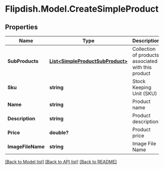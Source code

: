 # Flipdish.Model.CreateSimpleProduct
## Properties

Name | Type | Description | Notes
------------ | ------------- | ------------- | -------------
**SubProducts** | [**List&lt;SimpleProductSubProduct&gt;**](SimpleProductSubProduct.md) | Collection of products associated with this product | [optional] 
**Sku** | **string** | Stock Keeping Unit (SKU) | [optional] 
**Name** | **string** | Product name | [optional] 
**Description** | **string** | Product description | [optional] 
**Price** | **double?** | Product price | [optional] 
**ImageFileName** | **string** | Image File Name | [optional] 

[[Back to Model list]](../README.md#documentation-for-models) [[Back to API list]](../README.md#documentation-for-api-endpoints) [[Back to README]](../README.md)

